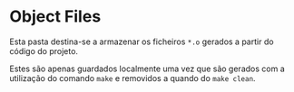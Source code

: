 # Object Files

Esta pasta destina-se a armazenar os ficheiros `*.o` gerados a partir do código do projeto.

Estes são apenas guardados localmente uma vez que são gerados com a utilização do comando `make` e removidos a quando do `make clean`.